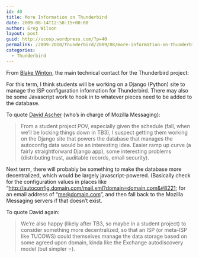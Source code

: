 ```yaml
---
id: 40
title: More Information on Thunderbird
date: 2009-08-14T12:58:15+00:00
author: Greg Wilson
layout: post
guid: http://ucosp.wordpress.com/?p=40
permalink: /2009-2010/thunderbird/2009/08/more-information-on-thunderbird/
categories:
  - Thunderbird
---
```

From [Blake Winton](http://bwinton.latte.ca/), the main technical contact for the Thunderbird project:

For this term, I think students will be working on a Django (Python) site to manage the ISP configuration information for Thunderbird. There may also be some Javascript work to hook in to whatever pieces need to be added to the database.

To quote [David Ascher](http://ascher.ca/blog/) (who&#8217;s in charge of Mozilla Messaging):

> From a student project POV, especially given the schedule (fall, when we&#8217;ll be locking things down in TB3), I suspect getting them working on the Django site that powers the database that manages the autoconfig data would be an interesting idea. Easier ramp up curve (a fairly straightforward Django app), some interesting problems (distributing trust, auditable records, email security).

Next term, there will probably be something to make the database more decentralized, which would be largely javascript-powered. (Basically check for the configuration values in places like &#8220;http://autoconfig.domain.com/mail.xml?domain=domain.com&#8221; for an email address of &#8220;me@domain.com&#8221;, and then fall back to the Mozilla Messaging servers if that doesn&#8217;t exist.

To quote David again:

> We&#8217;re also happy (likely after TB3, so maybe in a student project) to consider something more decentralized, so that an ISP (or meta-ISP like TUCOWS) could themselves manage the data storage based on some agreed upon domain, kinda like the Exchange autodiscovery model (but simpler =).